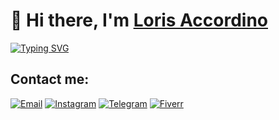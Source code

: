 # 👋 Hi there, I'm [Loris Accordino](https://lorisaccordino.github.io/)
[![Typing SVG](https://readme-typing-svg.demolab.com?font=Fira+Code&duration=3500&pause=500&random=false&width=435&lines=Software+Developer;Game+Developer;Web+Developer;Mobile+Developer)](https://git.io/typing-svg)

## Contact me:
[![Email](https://img.shields.io/badge/Gmail-D14836?style=for-the-badge&logo=gmail&logoColor=white)](mailto:arlo.services.it@gmail.com)
[![Instagram](https://img.shields.io/badge/Instagram-E4405F?style=for-the-badge&logo=instagram&logoColor=white)](https://www.instagram.com/loris_accordino)
[![Telegram](https://img.shields.io/badge/Telegram-2CA5E0?style=for-the-badge&logo=telegram&logoColor=white)](https://t.me/loris_accordino)
[![Fiverr](https://img.shields.io/badge/fiverr-1DBF73?style=for-the-badge&logo=fiverr&logoColor=white)](https://www.fiverr.com/lorisaccordino)
